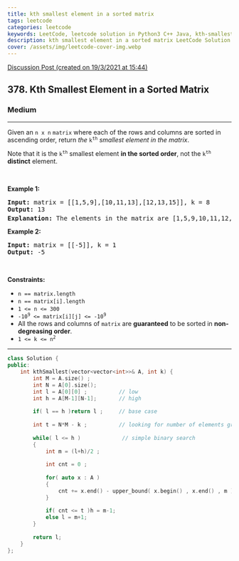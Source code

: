 ```yaml
---
title: kth smallest element in a sorted matrix
tags: leetcode
categories: leetcode
keywords: LeetCode, leetcode solution in Python3 C++ Java, kth-smallest-element-in-a-sorted-matrix solution
description: kth smallest element in a sorted matrix LeetCode Solution Explained
cover: /assets/img/leetcode-cover-img.webp
---
```



[Discussion Post (created on 19/3/2021 at 15:44)](https://leetcode.com/problems/kth-smallest-element-in-a-sorted-matrix/discuss/?currentPage=1&orderBy=most_votes&query=)  
<h2>378. Kth Smallest Element in a Sorted Matrix</h2><h3>Medium</h3><hr><div><p>Given an <code>n x n</code> <code>matrix</code> where each of the rows and columns are sorted in ascending order, return <em>the</em> <code>k<sup>th</sup></code> <em>smallest element in the matrix</em>.</p>

<p>Note that it is the <code>k<sup>th</sup></code> smallest element <strong>in the sorted order</strong>, not the <code>k<sup>th</sup></code> <strong>distinct</strong> element.</p>

<p>&nbsp;</p>
<p><strong>Example 1:</strong></p>

<pre><strong>Input:</strong> matrix = [[1,5,9],[10,11,13],[12,13,15]], k = 8
<strong>Output:</strong> 13
<strong>Explanation:</strong> The elements in the matrix are [1,5,9,10,11,12,13,<u><strong>13</strong></u>,15], and the 8<sup>th</sup> smallest number is 13
</pre>

<p><strong>Example 2:</strong></p>

<pre><strong>Input:</strong> matrix = [[-5]], k = 1
<strong>Output:</strong> -5
</pre>

<p>&nbsp;</p>
<p><strong>Constraints:</strong></p>

<ul>
	<li><code>n == matrix.length</code></li>
	<li><code>n == matrix[i].length</code></li>
	<li><code>1 &lt;= n &lt;= 300</code></li>
	<li><code>-10<sup>9</sup> &lt;= matrix[i][j] &lt;= -10<sup>9</sup></code></li>
	<li>All the rows and columns of <code>matrix</code> are <strong>guaranteed</strong> to be sorted in <strong>non-degreasing order</strong>.</li>
	<li><code>1 &lt;= k &lt;= n<sup>2</sup></code></li>
</ul>
</div>

---




```cpp
class Solution {
public:
    int kthSmallest(vector<vector<int>>& A, int k) {
        int M = A.size() ;
        int N = A[0].size();
        int l = A[0][0] ;          // low 
        int h = A[M-1][N-1];       // high 
        
        if( l == h )return l ;     // base case 
       
        int t = N*M - k ;          // looking for number of elements greater than me 
       
        while( l <= h )             // simple binary search 
        {
            int m = (l+h)/2 ; 
            
            int cnt = 0 ; 
            
            for( auto x : A )
            {
                cnt += x.end() - upper_bound( x.begin() , x.end() , m )  ;  
            }
            
            if( cnt <= t )h = m-1; 
            else l = m+1; 
        }
       
        return l;
    }
};
```
